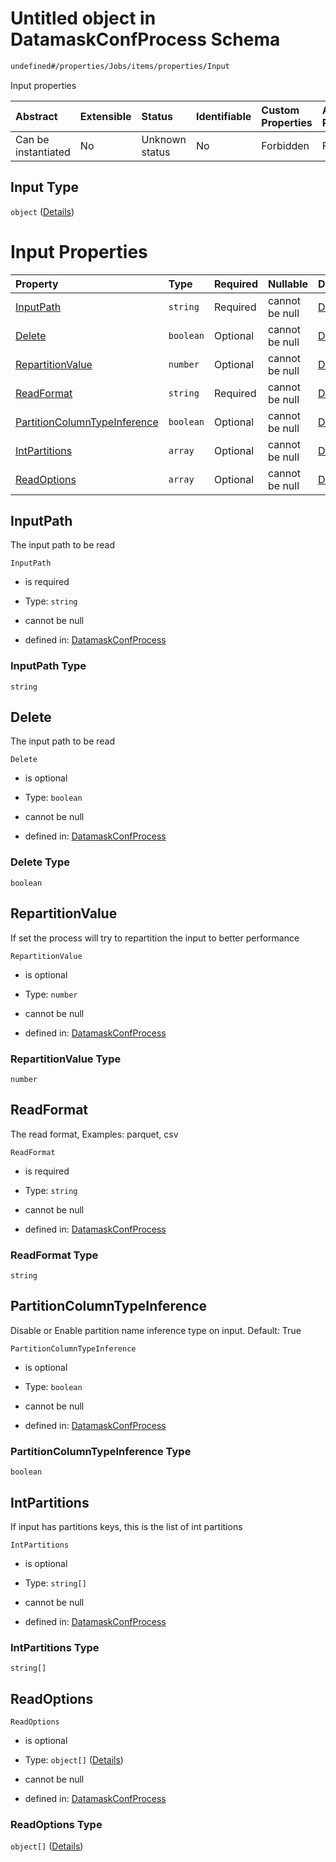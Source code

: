 # Untitled object in DatamaskConfProcess Schema

```txt
undefined#/properties/Jobs/items/properties/Input
```

Input properties

| Abstract            | Extensible | Status         | Identifiable | Custom Properties | Additional Properties | Access Restrictions | Defined In                                                                |
| :------------------ | :--------- | :------------- | :----------- | :---------------- | :-------------------- | :------------------ | :------------------------------------------------------------------------ |
| Can be instantiated | No         | Unknown status | No           | Forbidden         | Forbidden             | none                | [datamask.schema.json\*](out/datamask.schema.json "open original schema") |

## Input Type

`object` ([Details](datamask-properties-jobs-items-properties-input.md))

# Input Properties

| Property                                                      | Type      | Required | Nullable       | Defined by                                                                                                                                                                                                    |
| :------------------------------------------------------------ | :-------- | :------- | :------------- | :------------------------------------------------------------------------------------------------------------------------------------------------------------------------------------------------------------ |
| [InputPath](#inputpath)                                       | `string`  | Required | cannot be null | [DatamaskConfProcess](datamask-properties-jobs-items-properties-input-properties-inputpath.md "undefined#/properties/Jobs/items/properties/Input/properties/InputPath")                                       |
| [Delete](#delete)                                             | `boolean` | Optional | cannot be null | [DatamaskConfProcess](datamask-properties-jobs-items-properties-input-properties-delete.md "undefined#/properties/Jobs/items/properties/Input/properties/Delete")                                             |
| [RepartitionValue](#repartitionvalue)                         | `number`  | Optional | cannot be null | [DatamaskConfProcess](datamask-properties-jobs-items-properties-input-properties-repartitionvalue.md "undefined#/properties/Jobs/items/properties/Input/properties/RepartitionValue")                         |
| [ReadFormat](#readformat)                                     | `string`  | Required | cannot be null | [DatamaskConfProcess](datamask-properties-jobs-items-properties-input-properties-readformat.md "undefined#/properties/Jobs/items/properties/Input/properties/ReadFormat")                                     |
| [PartitionColumnTypeInference](#partitioncolumntypeinference) | `boolean` | Optional | cannot be null | [DatamaskConfProcess](datamask-properties-jobs-items-properties-input-properties-partitioncolumntypeinference.md "undefined#/properties/Jobs/items/properties/Input/properties/PartitionColumnTypeInference") |
| [IntPartitions](#intpartitions)                               | `array`   | Optional | cannot be null | [DatamaskConfProcess](datamask-properties-jobs-items-properties-input-properties-intpartitions.md "undefined#/properties/Jobs/items/properties/Input/properties/IntPartitions")                               |
| [ReadOptions](#readoptions)                                   | `array`   | Optional | cannot be null | [DatamaskConfProcess](datamask-properties-jobs-items-properties-input-properties-readoptions.md "undefined#/properties/Jobs/items/properties/Input/properties/ReadOptions")                                   |

## InputPath

The input path to be read

`InputPath`

*   is required

*   Type: `string`

*   cannot be null

*   defined in: [DatamaskConfProcess](datamask-properties-jobs-items-properties-input-properties-inputpath.md "undefined#/properties/Jobs/items/properties/Input/properties/InputPath")

### InputPath Type

`string`

## Delete

The input path to be read

`Delete`

*   is optional

*   Type: `boolean`

*   cannot be null

*   defined in: [DatamaskConfProcess](datamask-properties-jobs-items-properties-input-properties-delete.md "undefined#/properties/Jobs/items/properties/Input/properties/Delete")

### Delete Type

`boolean`

## RepartitionValue

If set the process will try to repartition the input to better performance

`RepartitionValue`

*   is optional

*   Type: `number`

*   cannot be null

*   defined in: [DatamaskConfProcess](datamask-properties-jobs-items-properties-input-properties-repartitionvalue.md "undefined#/properties/Jobs/items/properties/Input/properties/RepartitionValue")

### RepartitionValue Type

`number`

## ReadFormat

The read format, Examples: parquet, csv

`ReadFormat`

*   is required

*   Type: `string`

*   cannot be null

*   defined in: [DatamaskConfProcess](datamask-properties-jobs-items-properties-input-properties-readformat.md "undefined#/properties/Jobs/items/properties/Input/properties/ReadFormat")

### ReadFormat Type

`string`

## PartitionColumnTypeInference

Disable or Enable partition name inference type on input. Default: True

`PartitionColumnTypeInference`

*   is optional

*   Type: `boolean`

*   cannot be null

*   defined in: [DatamaskConfProcess](datamask-properties-jobs-items-properties-input-properties-partitioncolumntypeinference.md "undefined#/properties/Jobs/items/properties/Input/properties/PartitionColumnTypeInference")

### PartitionColumnTypeInference Type

`boolean`

## IntPartitions

If input has partitions keys, this is the list of int partitions

`IntPartitions`

*   is optional

*   Type: `string[]`

*   cannot be null

*   defined in: [DatamaskConfProcess](datamask-properties-jobs-items-properties-input-properties-intpartitions.md "undefined#/properties/Jobs/items/properties/Input/properties/IntPartitions")

### IntPartitions Type

`string[]`

## ReadOptions



`ReadOptions`

*   is optional

*   Type: `object[]` ([Details](datamask-properties-jobs-items-properties-input-properties-readoptions-items.md))

*   cannot be null

*   defined in: [DatamaskConfProcess](datamask-properties-jobs-items-properties-input-properties-readoptions.md "undefined#/properties/Jobs/items/properties/Input/properties/ReadOptions")

### ReadOptions Type

`object[]` ([Details](datamask-properties-jobs-items-properties-input-properties-readoptions-items.md))
